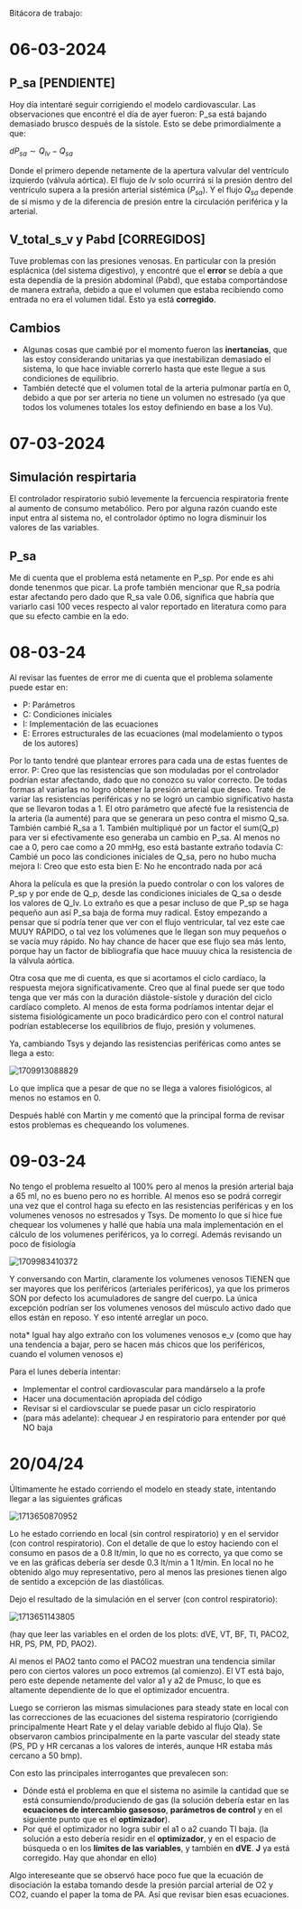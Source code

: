 Bitácora de trabajo:

# 06-03-2024

## P_sa [PENDIENTE]

Hoy día intentaré seguir corrigiendo el modelo cardiovascular. Las observaciones que encontré el día de ayer fueron:
P_sa está bajando demasiado brusco después de la sístole. Esto se debe primordialmente a que:

$dP_{sa} \sim Q_{lv} - Q_{sa}$

Donde el primero depende netamente de la apertura valvular del ventrículo izquierdo (válvula aórtica). El flujo de _lv_ solo ocurrirá si la presión dentro del ventrículo supera a la presión arterial sistémica ($P_{sa}$). Y el flujo $Q_{sa}$ depende de sí mismo y de la diferencia de presión entre la circulación periférica y la arterial.

## V_total_s_v y Pabd [CORREGIDOS]

Tuve problemas con las presiones venosas. En particular con la presión esplácnica (del sistema digestivo), y encontré que el __error__ se debía a que esta dependía de la presión abdominal (Pabd), que estaba comportándose de manera extraña, debido a que el volumen que estaba recibiendo como entrada no era el volumen tidal. Esto ya está __corregido__.

## Cambios

* Algunas cosas que cambié por el momento fueron las __inertancias__, que las estoy considerando unitarias ya que inestabilizan demasiado el sistema, lo que hace inviable correrlo hasta que este llegue a sus condiciones de equilibrio.
* También detecté que el volumen total de la arteria pulmonar partía en 0, debido a que por ser arteria no tiene un volumen no estresado (ya que todos los volumenes totales los estoy definiendo en base a los Vu).

# 07-03-2024

## Simulación respirtaria

El controlador respiratorio subió levemente la fercuencia respiratoria frente al aumento de consumo metabólico. Pero por alguna razón cuando este input entra al sistema no, el controlador óptimo no logra disminuir los valores de las variables.

## P_sa

Me di cuenta que el problema está netamente en P_sp. Por ende es ahi donde tenenmos que picar. La profe también mencionar que R_sa podría estar afectando pero dado que R_sa vale 0.06, significa que habría que variarlo casi 100 veces respecto al valor reportado en literatura como para que su efecto cambie en la edo.

# 08-03-24

Al revisar las fuentes de error me di cuenta que el problema solamente puede estar en:

* P: Parámetros
* C: Condiciones iniciales
* I: Implementación de las ecuaciones
* E: Errores estructurales de las ecuaciones (mal modelamiento o typos de los autores)

Por lo tanto tendré que plantear errores para cada una de estas fuentes de error.
P: Creo que las resistencias que son moduladas por el controlador podrían estar afectando, dado que no conozco su valor correcto. De todas formas al variarlas no logro obtener la presión arterial que deseo. Traté de variar las resistencias periféricas y no se logró un cambio significativo hasta que se llevaron todas a 1.
El otro parámetro que afecté fue la resistencia de la arteria (la aumenté) para que se generara un peso contra el mismo Q_sa. También cambié R_sa a 1.
También multipliqué por un factor el sum(Q_p) para ver si efectivamente eso generaba un cambio en P_sa. Al menos no cae a 0, pero cae como a 20 mmHg, eso está bastante extraño todavía
C: Cambié un poco las condiciones iniciales de Q_sa, pero no hubo mucha mejora
I: Creo que esto esta bien
E: No he encontrado nada por acá

Ahora la película es que la presión la puedo controlar o con los valores de P_sp y por ende de Q_p, desde las condiciones iniciales de Q_sa o desde los valores de Q_lv. Lo extraño es que a pesar incluso de que P_sp se haga pequeño aun así P_sa baja de forma muy radical. Estoy empezando a pensar que sí podría tener que ver con el flujo ventricular, tal vez este cae MUUY RÁPIDO, o tal vez los volúmenes que le llegan son muy pequeños o se vacía muy rápido. No hay chance de hacer que ese flujo sea más lento, porque hay un factor de bibliografía que hace muuuy chica la resistencia de la válvula aórtica.

Otra cosa que me di cuenta, es que si acortamos el ciclo cardíaco, la respuesta mejora significativamente. Creo que al final puede ser que todo tenga que ver más con la duración diástole-sístole y duración del ciclo cardíaco completo. Al menos de esta forma podríamos intentar dejar el sistema fisiológicamente un poco bradicárdico pero con el control natural podrían establecerse los equilibrios de flujo, presión y volumenes.

Ya, cambiando Tsys y dejando las resistencias periféricas como antes se llega a esto:

![1709913088829](image/bitacora_de_trabajo/1709913088829.png)

Lo que implica que a pesar de que no se llega a valores fisiológicos, al menos no estamos en 0.

Después hablé con Martin y me comentó que la principal forma de revisar estos problemas es chequeando los volumenes.

# 09-03-24

No tengo el problema resuelto al 100% pero al menos la presión arterial baja a 65 ml, no es bueno pero no es horrible. Al menos eso se podrá corregir una vez que el control haga su efecto en las resistencias periféricas y en los volumenes venosos no estresados y Tsys. De momento lo que sí hice fue chequear los volumenes y hallé que había una mala implementación en el cálculo de los volumenes periféricos, ya lo corregí. Además revisando un poco de fisiología

![1709983410372](image/bitacora_de_trabajo/1709983410372.png)

Y conversando con Martin, claramente los volumenes venosos TIENEN que ser mayores que los periféricos (arteriales periféricos), ya que los primeros SON por defecto los acumuladores de sangre del cuerpo. La única excepción podrían ser los volumenes venosos del músculo activo dado que ellos están en reposo. Y eso intenté arreglar un poco.

nota* Igual hay algo extraño con los volumenes venosos e_v (como que hay una tendencia a bajar, pero se hacen más chicos que los periféricos, cuando el volumen venosos e)

Para el lunes debería intentar:

- Implementar el control cardiovascular para mandárselo a la profe
- Hacer una documentación apropiada del código
- Revisar si el cardiovscular se puede pasar un ciclo respiratorio
- (para más adelante): chequear J en respiratorio para entender por qué NO baja


# 20/04/24

Últimamente he estado corriendo el modelo en steady state, intentando llegar a las siguientes gráficas

![1713650870952](image/bitacora_de_trabajo/1713650870952.png)

Lo he estado corriendo en local (sin control respiratorio) y en el servidor (con control respiratorio). Con el detalle de que lo estoy haciendo con el consumo en pasos de a 0.8 lt/min, lo que no es correcto, ya que como se ve en las gráficas debería ser desde 0.3 lt/min a 1 lt/min. En local no he obtenido algo muy representativo, pero al menos las presiones tienen algo de sentido a excepción de las diastólicas.

Dejo el resultado de la simulación en el server (con control respiratorio):

![1713651143805](image/bitacora_de_trabajo/1713651143805.png)

(hay que leer las variables en el orden de los plots: dVE, VT, BF, TI, PACO2, HR, PS, PM, PD, PAO2).

Al menos el PAO2 tanto como el PACO2 muestran una tendencia similar pero con ciertos valores un poco extremos (al comienzo). El VT está bajo, pero este depende netamente del valor a1 y a2 de Pmusc, lo que es altamente dependiente de lo que el optimizador encuentra.

Luego se corrieron las mismas simulaciones para steady state en local con las correcciones de las ecuaciones del sistema respiratorio (corrigiendo principalmente Heart Rate y el delay variable debido al flujo Qla). Se observaron cambios principalmente en la parte vascular del steady state (PS, PD y HR cercanas a los valores de interés, aunque HR estaba más cercano a 50 bmp).

Con esto las principales interrogantes que prevalecen son:

* Dónde está el problema en que el sistema no asimile la cantidad que se está consumiendo/produciendo de gas (la solución debería estar en las **ecuaciones de intercambio gasesoso**, **parámetros de control** y en el siguiente punto que es el **optimizador**).
* Por qué el optimizador no logra subir el a1 o a2 cuando TI baja. (la solución a esto debería residir en el **optimizador**, y en el espacio de búsqueda o en los **límites de las variables**, y también en **dVE**. **J** ya está corregido.  Hay que ahondar en ello)

Algo intereseante que se observó hace poco fue que la ecuación de disociación la estaba tomando desde la presión parcial arterial de O2 y CO2, cuando el paper la toma de PA. Así que revisar bien esas ecuaciones.

